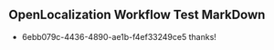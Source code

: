 ## OpenLocalization Workflow Test MarkDown
* 6ebb079c-4436-4890-ae1b-f4ef33249ce5 thanks!

<!--HONumber=Jul16_HO3-->


